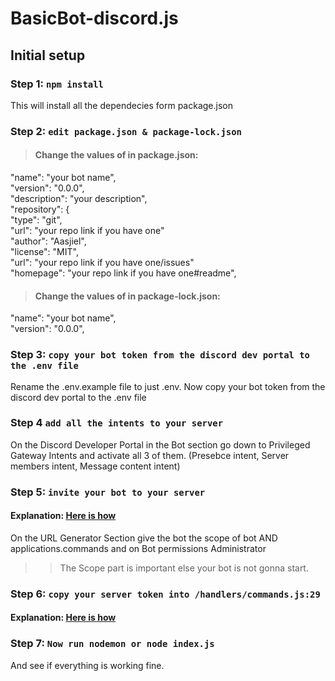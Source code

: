 # BasicBot-discord.js
 
## Initial setup

### Step 1: `npm install`

This will install all the dependecies form package.json

### Step 2: `edit package.json & package-lock.json`

> #### Change the values of in package.json:

"name": "your bot name", <br>
"version": "0.0.0", <br>
"description": "your description",<br>
"repository": {<br>
"type": "git",<br>
"url": "your repo link if you have one"<br>
"author": "Aasjiel",<br>
"license": "MIT",<br>
"url": "your repo link if you have one/issues"<br>
"homepage": "your repo link if you have one#readme",<br>

> #### Change the values of in package-lock.json:

"name": "your bot name", <br>
"version": "0.0.0", <br>

### Step 3: `copy your bot token from the discord dev portal to the .env file`

Rename the .env.example file to just .env.
Now copy your bot token from the discord dev portal to the .env file

### Step 4 `add all the intents to your server`

On the Discord Developer Portal in the Bot section go down to Privileged Gateway Intents and activate all 3 of them. (Presebce intent, Server members intent, Message content intent)

### Step 5: `invite your bot to your server`

#### Explanation: [Here is how](https://discordpy.readthedocs.io/en/stable/discord.html)

On the URL Generator Section give the bot the scope of bot AND applications.commands and on Bot permissions Administrator

> > The Scope part is important else your bot is not gonna start.

### Step 6: `copy your server token into /handlers/commands.js:29`

#### Explanation: [Here is how](https://support.discord.com/hc/en-us/articles/206346498-Where-can-I-find-my-User-Server-Message-ID-)

### Step 7: `Now run nodemon or node index.js`

And see if everything is working fine.
